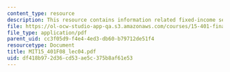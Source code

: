 ```yaml
---
content_type: resource
description: This resource contains information related fixed-income securities.
file: https://ol-ocw-studio-app-qa.s3.amazonaws.com/courses/15-401-finance-theory-i-fall-2008/df418b972d36cd53ae5c375b8af61e53_MIT15_401F08_lec04.pdf
file_type: application/pdf
parent_uid: cc3f05d9-f4e4-4ed3-db60-b79712de51f4
resourcetype: Document
title: MIT15_401F08_lec04.pdf
uid: df418b97-2d36-cd53-ae5c-375b8af61e53
---
```

